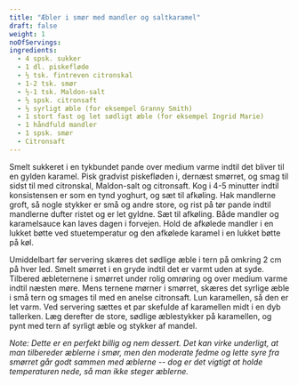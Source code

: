 ```yaml
---
title: "Æbler i smør med mandler og saltkaramel"
draft: false
weight: 1
noOfServings: 
ingredients:
  - 4 spsk. sukker
  - 1 dl. piskefløde
  - ½ tsk. fintreven citronskal
  - 1-2 tsk. smør
  - ½-1 tsk. Maldon-salt
  - ½ spsk. citronsaft
  - ½ syrligt æble (for eksempel Granny Smith)
  - 1 stort fast og let sødligt æble (for eksempel Ingrid Marie)
  - 1 håndfuld mandler
  - 1 spsk. smør
  - Citronsaft
---
```


Smelt sukkeret i en tykbundet pande over medium varme indtil det bliver
til en gylden karamel. Pisk gradvist piskefløden i, dernæst smørret, og
smag til sidst til med citronskal, Maldon-salt og citronsaft. Kog i 4-5
minutter indtil konsistensen er som en tynd yoghurt, og sæt til
afkøling. Hak mandlerne groft, så nogle stykker er små og andre store,
og rist på tør pande indtil mandlerne dufter ristet og er let gyldne.
Sæt til afkøling. Både mandler og karamelsauce kan laves dagen i
forvejen. Hold de afkølede mandler i en lukket bøtte ved stuetemperatur
og den afkølede karamel i en lukket bøtte på køl.

Umiddelbart før servering skæres det sødlige æble i tern på omkring 2 cm
på hver led. Smelt smørret i en gryde indtil det er varmt uden at syde.
Tilbered æbleternene i smørret under rolig omrøring og over medium varme
indtil næsten møre. Mens ternene mørner i smørret, skæres det syrlige
æble i små tern og smages til med en anelse citronsaft. Lun karamellen,
så den er let varm. Ved servering sættes et par skefulde af karamellen
midt i en dyb tallerken. Læg derefter de store, sødlige æblestykker på
karamellen, og pynt med tern af syrligt æble og stykker af mandel.

*Note: Dette er en perfekt billig og nem dessert. Det kan virke
underligt, at man tilbereder æblerne i smør, men den moderate fedme og
lette syre fra smørret går godt sammen med æblerne -- dog er det vigtigt
at holde temperaturen nede, så man ikke steger æblerne.*

